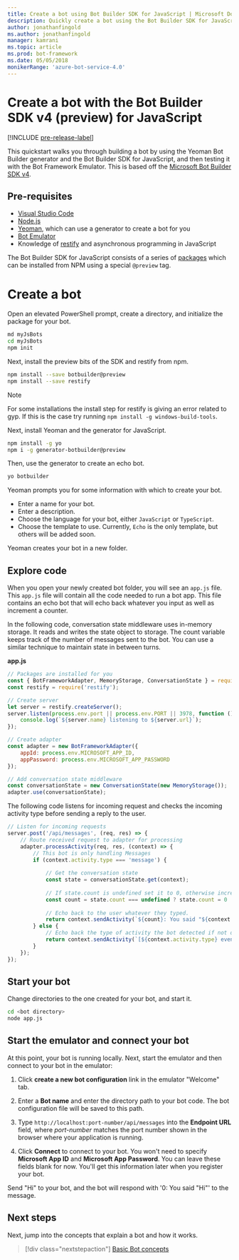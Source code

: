 ```yaml
---
title: Create a bot using Bot Builder SDK for JavaScript | Microsoft Docs
description: Quickly create a bot using the Bot Builder SDK for JavaScript.
author: jonathanfingold
ms.author: jonathanfingold
manager: kamrani
ms.topic: article
ms.prod: bot-framework
ms.date: 05/05/2018
monikerRange: 'azure-bot-service-4.0'
---
```



# Create a bot with the Bot Builder SDK v4 (preview) for JavaScript
[!INCLUDE [pre-release-label](../includes/pre-release-label.md)]

This quickstart walks you through building a bot by using the Yeoman Bot Builder generator and the Bot Builder SDK for JavaScript, and then testing it with the Bot Framework Emulator. This is based off the [Microsoft Bot Builder SDK v4](https://github.com/Microsoft/botbuilder-js).

## Pre-requisites
- [Visual Studio Code](https://www.visualstudio.com/downloads)
- [Node.js](https://nodejs.org/en/)
- [Yeoman](http://yeoman.io/), which can use a generator to create a bot for you
- [Bot Emulator](https://github.com/Microsoft/BotFramework-Emulator)
- Knowledge of [restify](https://http://restify.com/) and asynchronous programming in JavaScript

The Bot Builder SDK for JavaScript consists of a series of [packages](https://github.com/Microsoft/botbuilder-js/tree/master/libraries) which can be installed from NPM using a special `@preview` tag.

# Create a bot


Open an elevated PowerShell prompt, create a directory, and initialize the package for your bot.

```bash
md myJsBots
cd myJsBots
npm init
```

Next, install the preview bits of the SDK and restify from npm.

```bash
npm install --save botbuilder@preview
npm install --save restify
```

> [!NOTE]
> For some installations the install step for restify is giving an error related to gyp.
> If this is the case try running `npm install -g windows-build-tools`.

Next, install Yeoman and the generator for JavaScript.

```bash
npm install -g yo
npm i -g generator-botbuilder@preview
```

Then, use the generator to create an echo bot.

```bash
yo botbuilder
```

Yeoman prompts you for some information with which to create your bot.
-   Enter a name for your bot.
-   Enter a description.
-   Choose the language for your bot, either `JavaScript` or `TypeScript`.
-   Choose the template to use. Currently, `Echo` is the only template, but others will be added soon.

Yeoman creates your bot in a new folder.

## Explore code

When you open your newly created bot folder, you will see an `app.js` file. This `app.js` file will contain all the code needed to run a bot app. This file contains an echo bot that will echo back whatever you input as well as increment a counter. 

In the following code, conversation state middleware uses in-memory storage. It reads and writes the state object to storage. The count variable keeps track of the number of messages sent to the bot. You can use a similar technique to maintain state in between turns. 

**app.js**
```javascript
// Packages are installed for you
const { BotFrameworkAdapter, MemoryStorage, ConversationState } = require('botbuilder');
const restify = require('restify');

// Create server
let server = restify.createServer();
server.listen(process.env.port || process.env.PORT || 3978, function () {
    console.log(`${server.name} listening to ${server.url}`);
});

// Create adapter
const adapter = new BotFrameworkAdapter({ 
    appId: process.env.MICROSOFT_APP_ID, 
    appPassword: process.env.MICROSOFT_APP_PASSWORD 
});

// Add conversation state middleware
const conversationState = new ConversationState(new MemoryStorage());
adapter.use(conversationState);
```

The following code listens for incoming request and checks the incoming activity type before sending a reply to the user.

```javascript
// Listen for incoming requests 
server.post('/api/messages', (req, res) => {
    // Route received request to adapter for processing
    adapter.processActivity(req, res, (context) => {
        // This bot is only handling Messages
        if (context.activity.type === 'message') {
        
            // Get the conversation state
            const state = conversationState.get(context);
            
            // If state.count is undefined set it to 0, otherwise increment it by 1
            const count = state.count === undefined ? state.count = 0 : ++state.count;
            
            // Echo back to the user whatever they typed.
            return context.sendActivity(`${count}: You said "${context.activity.text}"`);
        } else {
            // Echo back the type of activity the bot detected if not of type message
            return context.sendActivity(`[${context.activity.type} event detected]`);
        }
    });
});
```

## Start your bot

Change directories to the one created for your bot, and start it.

```bash
cd <bot directory>
node app.js
```

## Start the emulator and connect your bot
At this point, your bot is running locally. Next, start the emulator and then connect to your bot in the emulator:
1. Click **create a new bot configuration** link in the emulator "Welcome" tab. 

2. Enter a **Bot name** and enter the directory path to your bot code. The bot configuration file will be saved to this path.

3. Type `http://localhost:port-number/api/messages` into the **Endpoint URL** field, where *port-number* matches the port number shown in the browser where your application is running.

4. Click **Connect** to connect to your bot. You won't need to specify **Microsoft App ID** and **Microsoft App Password**. You can leave these fields blank for now. You'll get this information later when you register your bot.

Send "Hi" to your bot, and the bot will respond with '0: You said "Hi"' to the message.

## Next steps

Next, jump into the concepts that explain a bot and how it works.

> [!div class="nextstepaction"]
> [Basic Bot concepts](../v4sdk/bot-builder-basics.md)
